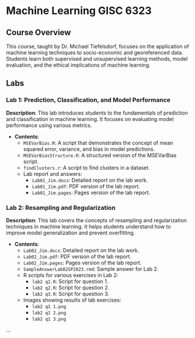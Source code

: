 # Machine Learning GISC 6323

## Course Overview

This course, taught by Dr. Michael Tiefelsdorf, focuses on the application of machine learning techniques to socio-economic and georeferenced data. Students learn both supervised and unsupervised learning methods, model evaluation, and the ethical implications of machine learning.

## Labs

### Lab 1: Prediction, Classification, and Model Performance
**Description**: This lab introduces students to the fundamentals of prediction and classification in machine learning. It focuses on evaluating model performance using various metrics.
- **Contents**:
  - `MSEVarBias.R`: A script that demonstrates the concept of mean squared error, variance, and bias in model predictions.
  - `MSEVarBiasStructure.R`: A structured version of the MSEVarBias script.
  - `findClusters.r`: A script to find clusters in a dataset.
  - Lab report and answers:
    - `Lab01_Jim.docx`: Detailed report on the lab work.
    - `Lab01_Jim.pdf`: PDF version of the lab report.
    - `Lab01_Jim.pages`: Pages version of the lab report.

### Lab 2: Resampling and Regularization
**Description**: This lab covers the concepts of resampling and regularization techniques in machine learning. It helps students understand how to improve model generalization and prevent overfitting.
- **Contents**:
  - `Lab02_Jim.docx`: Detailed report on the lab work.
  - `Lab02_Jim.pdf`: PDF version of the lab report.
  - `Lab02_Jim.pages`: Pages version of the lab report.
  - `SampleAnswerLab02SP2023.rmd`: Sample answer for Lab 2.
  - R scripts for various exercises in Lab 2:
    - `lab2 q1.R`: Script for question 1.
    - `lab2 q2.R`: Script for question 2.
    - `lab2 q3.R`: Script for question 3.
  - Images showing results of lab exercises:
    - `lab2 q1 1.png`
    - `lab2 q1 2.png`
    - `lab2 q1 3.png`

...
